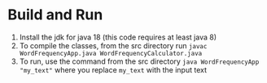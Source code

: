 # Build and Run
1. Install the jdk for java 18 (this code requires at least java 8)
2. To compile the classes, from the src directory run `javac WordFrequencyApp.java WordFrequencyCalculator.java`
3. To run, use the command from the src directory `java WordFrequencyApp "my_text"` where you replace `my_text` with the input text
